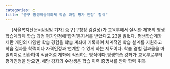 ```yaml
---
categories: c
title: "중구 평생학습계좌제 학습 과정 평가 인정‘ 합격"
---
```

&nbsp;&nbsp;&nbsp;&nbsp; [서울복지신문=김점임 기자] 중구(구청장 김길성)가 교육부에서 실시한 제18회 평생학습계좌제 학습 과정 평가인정에‘합격’통지서를 받았다고 23일 밝혔다. 평생학습계좌제란 개인의 다양한 학습 경험을 학습 계좌에 기록하여 체계적인 학습 설계를 지원하고 학습 결과를 학력이나 자격인정과 연계할 수 있게 하는 제도이다. 학습 경험 결과물을 마일리지로 전환하여 적금처럼 계좌에 적립하는 방식이다.평생학습 강좌가 교육부로부터 평가인정을 받으면, 해당 강좌의 수강생은 학습 이력 증명서를 받아 학력 취득 